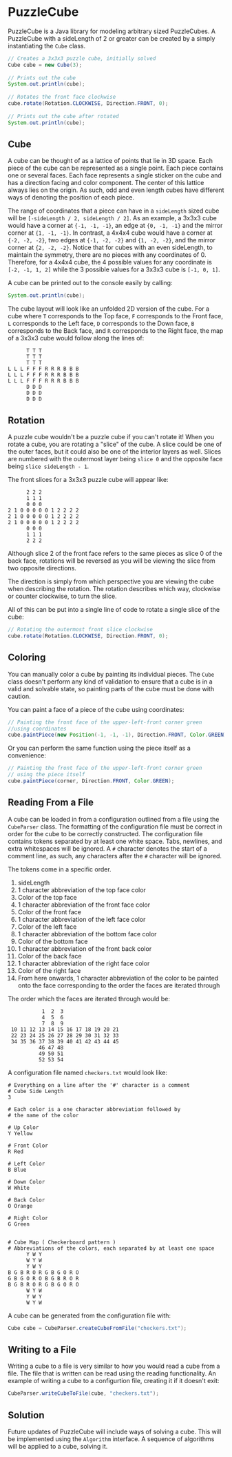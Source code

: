 PuzzleCube
==========

PuzzleCube is a Java library for modeling arbitrary sized PuzzleCubes.
A PuzzleCube with a sideLength of 2 or greater can be created by a simply instantiating the `Cube` class.

```java
// Creates a 3x3x3 puzzle cube, initially solved
Cube cube = new Cube(3);
    
// Prints out the cube
System.out.println(cube);
    
// Rotates the front face clockwise
cube.rotate(Rotation.CLOCKWISE, Direction.FRONT, 0);
    
// Prints out the cube after rotated
System.out.println(cube);
```

Cube
----

A cube can be thought of as a lattice of points that lie in 3D space. 
Each piece of the cube can be represented as a single point. 
Each piece contains one or several faces. 
Each face represents a single sticker on the cube and has a direction facing and color component. 
The center of this lattice always lies on the origin. 
As such, odd and even length cubes have different ways of denoting the position of each piece.

The range of coordinates that a piece can have in a `sideLength` sized cube will be 
`[-sideLength / 2, sideLength / 2]`. As an example, a 3x3x3 cube would have a corner at `{-1, -1, -1}`, 
an edge at `{0, -1, -1}` and the mirror corner at `{1, -1, -1}`. In contrast, a 4x4x4 cube would have a corner at 
`{-2, -2, -2}`, two edges at `{-1, -2, -2}` and `{1, -2, -2}`, and the mirror corner at `{2, -2, -2}`. 
Notice that for cubes with an even sideLength, to maintain the symmetry, there are no pieces with any coordinates of 0. 
Therefore, for a 4x4x4 cube, the 4 possible values for any coordinate is `[-2, -1, 1, 2]` while the 3 possible values 
for a 3x3x3 cube is `[-1, 0, 1]`.

A cube can be printed out to the console easily by calling:
```Java
System.out.println(cube);
```

The cube layout will look like an unfolded 2D version of the cube. 
For a cube where `T` corresponds to the Top face, `F` corresponds to the Front face, 
`L` corresponds to the Left face, `D` corresponds to the Down face, `B` corresponds to the Back face, and 
`R` corresponds to the Right face, the map of a 3x3x3 cube would follow along the lines of:
```
      T T T
      T T T
      T T T
L L L F F F R R R B B B
L L L F F F R R R B B B
L L L F F F R R R B B B
      D D D
      D D D
      D D D
```



Rotation
--------

A puzzle cube wouldn't be a puzzle cube if you can't rotate it! When you rotate a cube, 
you are rotating a "slice" of the cube. A slice could be one of the outer faces, 
but it could also be one of the interior layers as well. Slices are numbered with the 
outermost layer being `slice 0` and the opposite face being `slice sideLength - 1`. 

The front slices for a 3x3x3 puzzle cube will appear like:
```
      2 2 2
      1 1 1
      0 0 0 
2 1 0 0 0 0 0 1 2 2 2 2
2 1 0 0 0 0 0 1 2 2 2 2
2 1 0 0 0 0 0 1 2 2 2 2
      0 0 0
      1 1 1
      2 2 2
```
Although slice 2 of the front face refers to the same pieces as slice 0 of the back face, 
rotations will be reversed as you will be viewing the slice from two opposite directions.
      
The direction is simply from which perspective you are viewing the cube when describing the rotation.
The rotation describes which way, clockwise or counter clockwise, to turn the slice.

All of this can be put into a single line of code to rotate a single slice of the cube:
```Java
// Rotating the outermost front slice clockwise
cube.rotate(Rotation.CLOCKWISE, Direction.FRONT, 0);
```  

Coloring
--------

You can manually color a cube by painting its individual pieces. The `Cube` class doesn't 
perform any kind of validation to ensure that a cube is in a valid and solvable state, so 
painting parts of the cube must be done with caution.

You can paint a face of a piece of the cube using coordinates:
```Java
// Painting the front face of the upper-left-front corner green
//using coordinates
cube.paintPiece(new Position(-1, -1, -1), Direction.FRONT, Color.GREEN);
```

Or you can perform the same function using the piece itself as a convenience:
```Java
// Painting the front face of the upper-left-front corner green 
// using the piece itself
cube.paintPiece(corner, Direction.FRONT, Color.GREEN);
```



Reading From a File
-------------------

A cube can be loaded in from a configuration outlined from a file using the `CubeParser` class.
The formatting of the configuration file must be correct in order for the cube to be correctly 
constructed. The configuration file contains tokens separated by at least one white space. 
Tabs, newlines, and extra whitespaces will be ignored. A `#` character denotes the start of a 
comment line, as such, any characters after the `#` character will be ignored.

The tokens come in a specific order.
  1. sideLength
  2. 1 character abbreviation of the top face color
  3. Color of the top face
  4. 1 character abbreviation of the front face color
  5. Color of the front face
  6. 1 character abbreviation of the left face color
  7. Color of the left face
  8. 1 character abbreviation of the bottom face color
  9. Color of the bottom face
  10. 1 character abbreviation of the front back color
  11. Color of the back face
  12. 1 character abbreviation of the right face color
  13. Color of the right face
  14. From here onwards, 1 character abbreviation of the color to be painted onto the face corresponding 
to the order the faces are iterated through
  
The order which the faces are iterated through would be:
```
           1  2  3
           4  5  6
           7  8  9
 10 11 12 13 14 15 16 17 18 19 20 21
 22 23 24 25 26 27 28 29 30 31 32 33
 34 35 36 37 38 39 40 41 42 43 44 45
          46 47 48
          49 50 51
          52 53 54
```

A configuration file named `checkers.txt` would look like:
```
# Everything on a line after the '#' character is a comment
# Cube Side Length
3

# Each color is a one character abbreviation followed by 
# the name of the color

# Up Color
Y Yellow

# Front Color
R Red

# Left Color
B Blue

# Down Color
W White

# Back Color
O Orange

# Right Color
G Green


# Cube Map ( Checkerboard pattern )
# Abbreviations of the colors, each separated by at least one space
      Y W Y
      W Y W
      Y W Y
B G B R O R G B G O R O
G B G O R O B G B R O R
B G B R O R G B G O R O
      W Y W
      Y W Y
      W Y W
```

A cube can be generated from the configuration file with:
```Java
Cube cube = CubeParser.createCubeFromFile("checkers.txt");
```
  
Writing to a File
-----------------

Writing a cube to a file is very similar to how you would read a cube from a file. 
The file that is written can be read using the reading functionality. 
An example of writing a cube to a configurtion file, creating it if it doesn't exit:
```Java
CubeParser.writeCubeToFile(cube, "checkers.txt");
```
  
  
Solution
--------

Future updates of PuzzleCube will include ways of solving a cube. 
This will be implemented using the `Algorithm` interface. 
A sequence of algorithms will be applied to a cube, solving it.